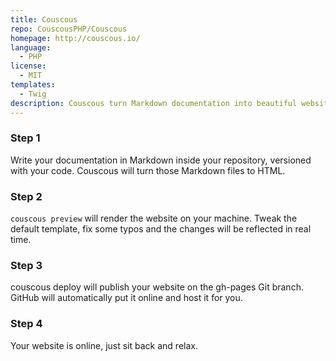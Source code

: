 ```yaml
---
title: Couscous
repo: CouscousPHP/Couscous
homepage: http://couscous.io/
language:
  - PHP
license:
  - MIT
templates:
  - Twig
description: Couscous turn Markdown documentation into beautiful websites.
---
```


### Step 1

Write your documentation in Markdown inside your repository, versioned with your code. Couscous will turn those Markdown files to HTML.

### Step 2

`couscous preview` will render the website on your machine. Tweak the default template, fix some typos and the changes will be reflected in real time.

### Step 3

couscous deploy will publish your website on the gh-pages Git branch. GitHub will automatically put it online and host it for you.

### Step 4

Your website is online, just sit back and relax.
